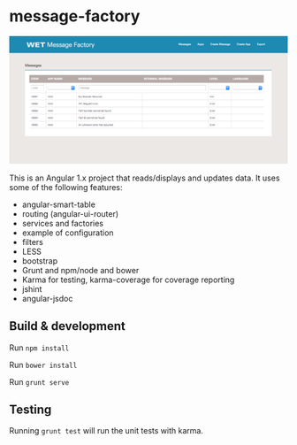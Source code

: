# message-factory

![message factory search](message-factory-screenshot.png)

This is an Angular 1.x project that reads/displays and updates data. It uses some of the following features:
- angular-smart-table
- routing (angular-ui-router)
- services and factories
- example of configuration
- filters
- LESS
- bootstrap
- Grunt and npm/node and bower
- Karma for testing, karma-coverage for coverage reporting
- jshint
- angular-jsdoc

## Build & development

Run `npm install`

Run `bower install`

Run `grunt serve`

## Testing

Running `grunt test` will run the unit tests with karma.
